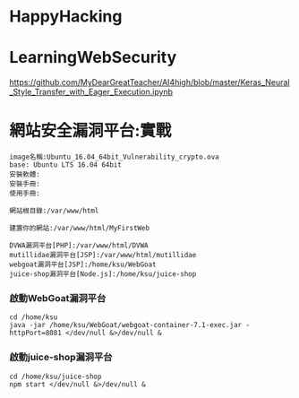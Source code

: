 # HappyHacking

# LearningWebSecurity
https://github.com/MyDearGreatTeacher/AI4high/blob/master/Keras_Neural_Style_Transfer_with_Eager_Execution.ipynb

# 網站安全漏洞平台:實戰
```
image名稱:Ubuntu_16.04_64bit_Vulnerability_crypto.ova
base: Ubuntu LTS 16.04 64bit
安裝軟體:
安裝手冊:
使用手冊:
```
```
網站根目錄:/var/www/html

建置你的網站:/var/www/html/MyFirstWeb

DVWA漏洞平台[PHP]:/var/www/html/DVWA
mutillidae漏洞平台[JSP]:/var/www/html/mutillidae
webgoat漏洞平台[JSP]:/home/ksu/WebGoat
juice-shop漏洞平台[Node.js]:/home/ksu/juice-shop
```
### 啟動WebGoat漏洞平台
```
cd /home/ksu
java -jar /home/ksu/WebGoat/webgoat-container-7.1-exec.jar -httpPort=8081 </dev/null &>/dev/null &
```

### 啟動juice-shop漏洞平台
```
cd /home/ksu/juice-shop
npm start </dev/null &>/dev/null &
```
